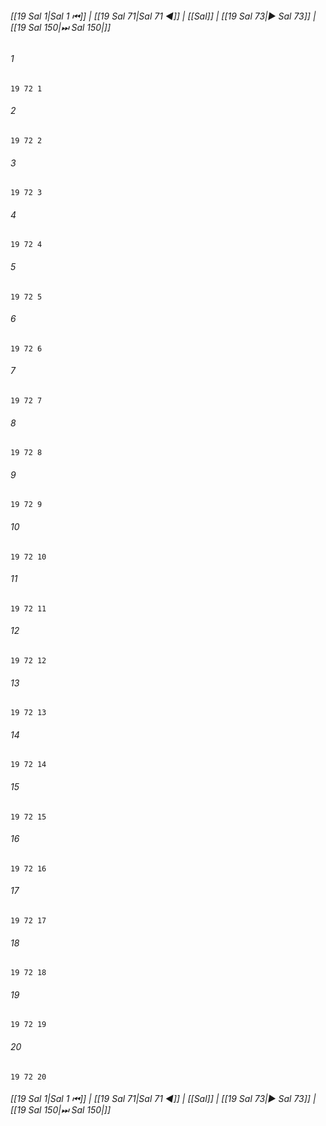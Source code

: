 
###### [[19 Sal 1|Sal 1 ⏮]] | [[19 Sal 71|Sal 71 ◀]] | [[Sal]] | [[19 Sal 73|▶ Sal 73]] | [[19 Sal 150|⏭ Sal 150|]]

###### 1
``` verse
19 72 1 
```
###### 2
``` verse
19 72 2 
```
###### 3
``` verse
19 72 3 
```
###### 4
``` verse
19 72 4 
```
###### 5
``` verse
19 72 5 
```
###### 6
``` verse
19 72 6 
```
###### 7
``` verse
19 72 7 
```
###### 8
``` verse
19 72 8 
```
###### 9
``` verse
19 72 9 
```
###### 10
``` verse
19 72 10 
```
###### 11
``` verse
19 72 11 
```
###### 12
``` verse
19 72 12 
```
###### 13
``` verse
19 72 13 
```
###### 14
``` verse
19 72 14 
```
###### 15
``` verse
19 72 15 
```
###### 16
``` verse
19 72 16 
```
###### 17
``` verse
19 72 17 
```
###### 18
``` verse
19 72 18 
```
###### 19
``` verse
19 72 19 
```
###### 20
``` verse
19 72 20 
```

###### [[19 Sal 1|Sal 1 ⏮]] | [[19 Sal 71|Sal 71 ◀]] | [[Sal]] | [[19 Sal 73|▶ Sal 73]] | [[19 Sal 150|⏭ Sal 150|]]

